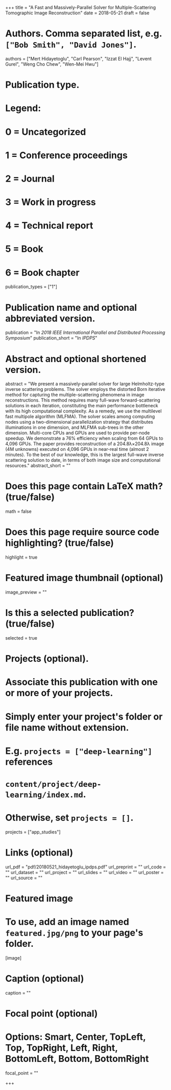 +++
title = "A Fast and Massively-Parallel Solver for Multiple-Scattering Tomographic Image Reconstruction"
date = 2018-05-21
draft = false

# Authors. Comma separated list, e.g. `["Bob Smith", "David Jones"]`.
authors = ["Mert Hidayetoglu", "Carl Pearson", "Izzat El Hajj", "Levent Gurel", "Weng Cho Chew", "Wen-Mei Hwu"]

# Publication type.
# Legend:
# 0 = Uncategorized
# 1 = Conference proceedings
# 2 = Journal
# 3 = Work in progress
# 4 = Technical report
# 5 = Book
# 6 = Book chapter
publication_types = ["1"]

# Publication name and optional abbreviated version.
publication = "In *2018 IEEE International Parallel and Distributed Processing Symposium*"
publication_short = "In *IPDPS*"

# Abstract and optional shortened version.
abstract = "We present a massively-parallel solver for large Helmholtz-type inverse scattering problems. The solver employs the distorted Born iterative method for capturing the multiple-scattering phenomena in image reconstructions. This method requires many full-wave forward-scattering solutions in each iteration, constituting the main performance bottleneck with its high computational complexity. As a remedy, we use the multilevel fast multipole algorithm (MLFMA). The solver scales among computing nodes using a two-dimensional parallelization strategy that distributes illuminations in one dimension, and MLFMA sub-trees in the other dimension. Multi-core CPUs and GPUs are used to provide per-node speedup. We demonstrate a 76% efficiency when scaling from 64 GPUs to 4,096 GPUs. The paper provides reconstruction of a 204.8λ×204.8λ image (4M unknowns) executed on 4,096 GPUs in near-real time (almost 2 minutes). To the best of our knowledge, this is the largest full-wave inverse scattering solution to date, in terms of both image size and computational resources."
abstract_short = ""

# Does this page contain LaTeX math? (true/false)
math = false

# Does this page require source code highlighting? (true/false)
highlight = true

# Featured image thumbnail (optional)
image_preview = ""

# Is this a selected publication? (true/false)
selected = true

# Projects (optional).
#   Associate this publication with one or more of your projects.
#   Simply enter your project's folder or file name without extension.
#   E.g. `projects = ["deep-learning"]` references 
#   `content/project/deep-learning/index.md`.
#   Otherwise, set `projects = []`.
projects = ["app_studies"]

# Links (optional)
url_pdf = "pdf/20180521_hidayetoglu_ipdps.pdf"
url_preprint = ""
url_code = ""
url_dataset = ""
url_project = ""
url_slides = ""
url_video = ""
url_poster = ""
url_source = ""

# Featured image
# To use, add an image named `featured.jpg/png` to your page's folder. 
[image]
  # Caption (optional)
  caption = ""

  # Focal point (optional)
  # Options: Smart, Center, TopLeft, Top, TopRight, Left, Right, BottomLeft, Bottom, BottomRight
  focal_point = ""

+++
